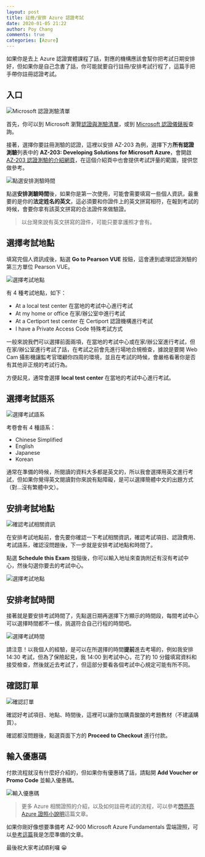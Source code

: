 ```yaml
---
layout: post
title: 註冊/安排 Azure 認證考試
date: 2020-01-05 21:22
author: Poy Chang
comments: true
categories: [Azure]
---
```


如果你是去上 Azure 認證實體課程了話，對應的機構應該會幫你把考試日期安排好，但如果你是自己念書了話，你可能就要自行註冊/安排考試行程了，這篇手把手帶你註冊認證考試。

## 入口

![Microsoft 認證測驗清單](https://i.imgur.com/3MjUDXC.png)

首先，你可以到 Microsoft 瀏覽[認證與測驗清單](https://docs.microsoft.com/en-us/learn/certifications/browse/)，或到 [Microsoft 認證儀錶板](https://www.microsoft.com/en-us/learning/dashboard.aspx)查詢。

接著，選擇你要註冊測驗的認證，這裡以安排 AZ-203 為例，選擇下方**所有認證測驗**列表中的 **AZ-203: Developing Solutions for Microsoft Azure**，會開啟[AZ-203 認證測驗的介紹網頁](https://docs.microsoft.com/en-us/learn/certifications/exams/az-203)，在這個介紹頁中也會提供考試評量的範圍，提供您做參考。

![點選安排測驗時間](https://i.imgur.com/E07QIYl.png)

點選**安排測驗時間**後，如果你是第一次使用，可能會需要填寫一些個人資訊，最重要的是你的**法定姓名的英文**，這必須要和你證件上的英文拼寫相符，在報到考試的時候，會要你拿有該英文拼寫的合法證件來做驗證。

>以台灣來說有英文拼寫的證件，可能只要拿護照才會有。

## 選擇考試地點

填寫完個人資訊成後，點選 **Go to Pearson VUE** 按鈕，這會連到處理認證測驗的第三方單位 Pearson VUE。

![選擇考試地點](https://i.imgur.com/GD6M7kT.png)

有 4 種考試地點，如下：

- At a local test center 在當地的考試中心進行考試
- At my home or office 在家/辦公室中進行考試
- At a Certiport test center 在 Certiport 認證機構進行考試
- I have a Private Access Code 特殊考試方式

一般來說我們可以選擇前面兩項，在當地的考試中心或在家/辦公室進行考試，但在家/辦公室進行考試了話，在考試之前會先進行場地合規檢查，據說是要開 Web Cam 攝影機讓監考官環顧你四周的環境，並且在考試的時候，會嚴格看著你是否有其他非正規的考試行為。

方便起見，通常會選擇 **local test center** 在當地的考試中心進行考試。

## 選擇考試語系

![選擇考試語系](https://i.imgur.com/GY4XhQ7.png)

考卷會有 4 種語系：

- Chinese Simplified
- English
- Japanese
- Korean

通常在準備的時候，所閱讀的資料大多都是英文的，所以我會選擇用英文進行考試，但如果你覺得英文閱讀對你來說有點障礙，是可以選擇簡體中文的出題方式（對...沒有繁體中文）。

## 安排考試地點

![確認考試相關資訊](https://i.imgur.com/yn0M2xu.png)

在安排考試地點前，會先要你確認一下考試相關資訊，確認考試項目、認證費用、考試語系，確認沒問題後，下一步就是安排考試地點和時間了。

點選 **Schedule this Exam** 按鈕後，你可以輸入地址來查詢附近有沒有考試中心，然後勾選你要去的考試中心。

![選擇考試地點](https://i.imgur.com/uR8AlMC.png)

## 安排考試時間

接著就是要安排考試時間了，先點選日期再選擇下方顯示的時間段，每間考試中心可以選擇時間都不一樣，挑選符合自己行程的時間吧。

![選擇考試時間](https://i.imgur.com/SsiBcuc.png)

請注意！以我個人的經驗，是可以在所選擇的時間**提前**進去考場的，例如我安排 14:30 考試，但為了保險起見，我 14:00 到考試中心，花了約 10 分鐘填寫資料和接受檢查，然後就近去考試了，但這部分要看各個考試中心規定可能有所不同。

## 確認訂單

![確認訂單](https://i.imgur.com/JxYHi95.png)

確認好考試項目、地點、時間後，這裡可以讓你加購貴酸酸的考題教材（不建議購買）。

確認都沒問題後，點選頁面下方的 **Proceed to Checkout** 進行付款。

## 輸入優惠碼

付款流程就沒有什麼好介紹的，但如果你有優惠碼了話，請點開 **Add Voucher or Promo Code** 並輸入優惠碼。

![輸入優惠碼](https://i.imgur.com/dnlvlpW.png)

>更多 Azure 相關證照的介紹，以及如何註冊考試的流程，可以參考[閃亮亮 Azure 證照小說明](https://medium.com/@stfk1105/%E9%96%83%E4%BA%AE%E4%BA%AE%E9%9B%B2%E7%AB%AF%E8%AA%8D%E8%AD%89%E5%B0%8F%E8%AA%AA%E6%98%8E-a559a70e017f)這篇文章。

如果你剛好像想要準備考 AZ-900 Microsoft Azure Fundamentals 雲端證照，可以[參考這篇](/how-to-prepare-microsoft-az-900-exam/)我是怎麼準備的文章。

最後祝大家考試順利囉 😀
